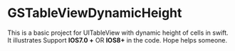 # GSTableViewDynamicHeight
This is a basic project for UITableView with dynamic height of cells in swift. It illustrates Support **IOS7.0 +** OR **IOS8+** in the code. Hope helps someone.
